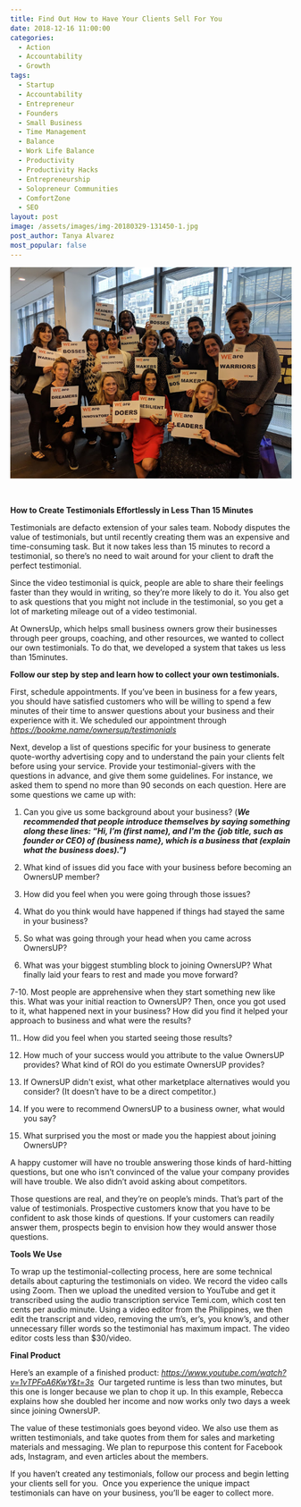 ```yaml
---
title: Find Out How to Have Your Clients Sell For You
date: 2018-12-16 11:00:00
categories:
  - Action
  - Accountability
  - Growth
tags:
  - Startup
  - Accountability
  - Entrepreneur
  - Founders
  - Small Business
  - Time Management
  - Balance
  - Work Life Balance
  - Productivity
  - Productivity Hacks
  - Entrepreneurship
  - Solopreneur Communities
  - ComfortZone
  - SEO
layout: post
image: /assets/images/img-20180329-131450-1.jpg
post_author: Tanya Alvarez
most_popular: false
---
```


![](/assets/images/img-20180329-131450-1-1.jpg)

&nbsp;

**How to Create Testimonials Effortlessly in Less Than 15 Minutes**

Testimonials are defacto extension of your sales team. Nobody disputes the value of testimonials, but until recently creating them was an expensive and time-consuming task. But it now takes less than 15 minutes to record a testimonial, so there’s no need to wait around for your client to draft the perfect testimonial.

Since the video testimonial is quick, people are able to share their feelings faster than they would in writing, so they’re more likely to do it. You also get to ask questions that you might not include in the testimonial, so you get a lot of marketing mileage out of a video testimonial.

At OwnersUp, which helps small business owners grow their businesses through peer groups, coaching, and other resources, we wanted to collect our own testimonials. To do that, we developed a system that takes us less than 15minutes.

**Follow our step by step and learn how to collect your own testimonials.**

First, schedule appointments. If you’ve been in business for a few years, you should have satisfied customers who will be willing to spend a few minutes of their time to answer questions about your business and their experience with it. We scheduled our appointment through *https://bookme.name/ownersup/testimonials*

Next, develop a list of questions specific for your business to generate quote-worthy advertising copy and to understand the pain your clients felt before using your service. Provide your testimonial-givers with the questions in advance, and give them some guidelines. For instance, we asked them to spend no more than 90 seconds on each question. Here are some questions we came up with:

1. Can you give us some background about your business? (***We recommended that people introduce themselves by saying something along these lines: “Hi, I’m (first name), and I'm the {job title, such as founder or CEO) of (business name}, which is a business that (explain what the business does).”)***

2. What kind of issues did you face with your business before becoming an OwnersUP member?

3. How did you feel when you were going through those issues?

4. What do you think would have happened if things had stayed the same in your business?

5. So what was going through your head when you came across OwnersUP?

6. What was your biggest stumbling block to joining OwnersUP? What finally laid your fears to rest and made you move forward?

7-10. Most people are apprehensive when they start something new like this. What was your initial reaction to OwnersUP? Then, once you got used to it, what happened next in your business? How did you find it helped your approach to business and what were the results?

11.. How did you feel when you started seeing those results?

12. How much of your success would you attribute to the value OwnersUP provides? What kind of ROI do you estimate OwnersUP provides?

13. If OwnersUP didn't exist, what other marketplace alternatives would you consider? (It doesn’t have to be a direct competitor.)

14. If you were to recommend OwnersUP to a business owner, what would you say?

15. What surprised you the most or made you the happiest about joining OwnersUP?

A happy customer will have no trouble answering those kinds of hard-hitting questions, but one who isn’t convinced of the value your company provides will have trouble. We also didn’t avoid asking about competitors.

Those questions are real, and they’re on people’s minds. That’s part of the value of testimonials. Prospective customers know that you have to be confident to ask those kinds of questions. If your customers can readily answer them, prospects begin to envision how they would answer those questions.

**Tools We Use**

To wrap up the testimonial-collecting process, here are some technical details about capturing the testimonials on video. We record the video calls using Zoom. Then we upload the unedited version to YouTube and get it transcribed using the audio transcription service Temi.com, which cost ten cents per audio minute. Using a video editor from the Philippines, we then edit the transcript and video, removing the um’s, er’s, you know’s, and other unnecessary filler words so the testimonial has maximum impact. The video editor costs less than $30/video.

**Final Product**

Here’s an example of a finished product: *https://www.youtube.com/watch?v=1vTPFoA6KwY&t=3s* &nbsp;Our targeted runtime is less than two minutes, but this one is longer because we plan to chop it up. In this example, Rebecca explains how she doubled her income and now works only two days a week since joining OwnersUP.

The value of these testimonials goes beyond video. We also use them as written testimonials, and take quotes from them for sales and marketing materials and messaging. We plan to repurpose this content for Facebook ads, Instagram, and even articles about the members.

If you haven’t created any testimonials, follow our process and begin letting your clients sell for you. &nbsp;Once you experience the unique impact testimonials can have on your business, you’ll be eager to collect more.

<br>&nbsp;